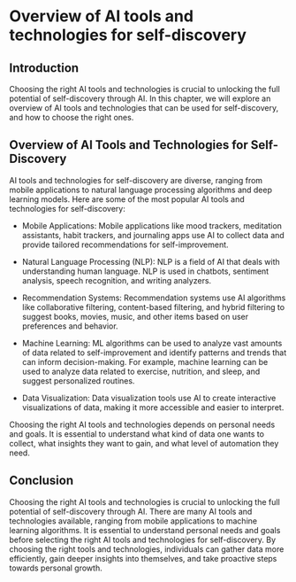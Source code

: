 Overview of AI tools and technologies for self-discovery
====================================================================================================================================

Introduction
------------

Choosing the right AI tools and technologies is crucial to unlocking the full potential of self-discovery through AI. In this chapter, we will explore an overview of AI tools and technologies that can be used for self-discovery, and how to choose the right ones.

Overview of AI Tools and Technologies for Self-Discovery
--------------------------------------------------------

AI tools and technologies for self-discovery are diverse, ranging from mobile applications to natural language processing algorithms and deep learning models. Here are some of the most popular AI tools and technologies for self-discovery:

* Mobile Applications: Mobile applications like mood trackers, meditation assistants, habit trackers, and journaling apps use AI to collect data and provide tailored recommendations for self-improvement.

* Natural Language Processing (NLP): NLP is a field of AI that deals with understanding human language. NLP is used in chatbots, sentiment analysis, speech recognition, and writing analyzers.

* Recommendation Systems: Recommendation systems use AI algorithms like collaborative filtering, content-based filtering, and hybrid filtering to suggest books, movies, music, and other items based on user preferences and behavior.

* Machine Learning: ML algorithms can be used to analyze vast amounts of data related to self-improvement and identify patterns and trends that can inform decision-making. For example, machine learning can be used to analyze data related to exercise, nutrition, and sleep, and suggest personalized routines.

* Data Visualization: Data visualization tools use AI to create interactive visualizations of data, making it more accessible and easier to interpret.

Choosing the right AI tools and technologies depends on personal needs and goals. It is essential to understand what kind of data one wants to collect, what insights they want to gain, and what level of automation they need.

Conclusion
----------

Choosing the right AI tools and technologies is crucial to unlocking the full potential of self-discovery through AI. There are many AI tools and technologies available, ranging from mobile applications to machine learning algorithms. It is essential to understand personal needs and goals before selecting the right AI tools and technologies for self-discovery. By choosing the right tools and technologies, individuals can gather data more efficiently, gain deeper insights into themselves, and take proactive steps towards personal growth.
